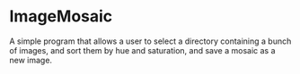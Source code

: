 # ImageMosaic
A simple program that allows a user to select a directory containing a bunch of images, and sort them by hue and saturation, and save a mosaic as a new image.
